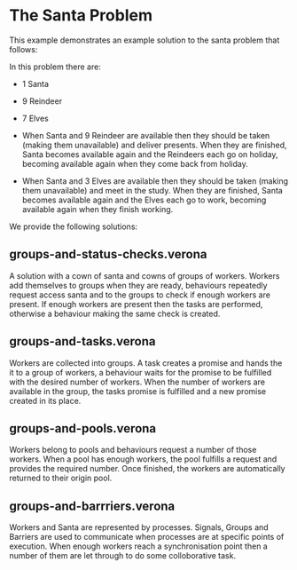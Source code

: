 # The Santa Problem

This example demonstrates an example solution to the santa problem that
follows:

 In this problem there are:
 - 1 Santa
 - 9 Reindeer
 - 7 Elves

 - When Santa and 9 Reindeer are available then they should be taken
   (making them unavailable) and deliver presents. When they are
   finished, Santa becomes available again and the Reindeers each go on
   holiday, becoming available again when they come back from holiday.

 - When Santa and 3 Elves are available then they should be taken
   (making them unavailable) and meet in the study. When they are
   finished, Santa becomes available again and the Elves each go to
   work, becoming available again when they finish working.

We provide the following solutions:

## groups-and-status-checks.verona

A solution with a cown of santa and cowns of groups of workers. Workers add themselves to groups when they are ready, behaviours repeatedly request access santa and to the groups to check if enough workers are present. If enough workers are present then the tasks are performed, otherwise a behaviour making the same check is created.

## groups-and-tasks.verona

Workers are collected into groups. A task creates a promise and hands the it to a group of workers, a behaviour waits for the promise to be fulfilled with the desired number of workers. When the number of workers are available in the group, the tasks promise is fulfilled and a new promise created in its place.

## groups-and-pools.verona

Workers belong to pools and behaviours request a number of those workers. When a pool has enough workers, the pool fulfills a request and provides the required number. Once finished, the workers are automatically returned to their origin pool.

## groups-and-barrriers.verona

Workers and Santa are represented by processes. Signals, Groups and Barriers are used to communicate when processes are at specific points of execution. When enough workers reach a synchronisation point then a number of them are let through to do some colloborative task.
